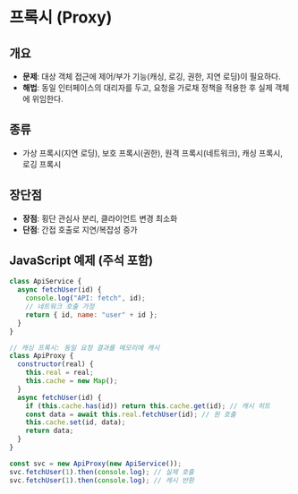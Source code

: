 # 프록시 (Proxy)

## 개요

- **문제**: 대상 객체 접근에 제어/부가 기능(캐싱, 로깅, 권한, 지연 로딩)이 필요하다.
- **해법**: 동일 인터페이스의 대리자를 두고, 요청을 가로채 정책을 적용한 후 실제 객체에 위임한다.

## 종류

- 가상 프록시(지연 로딩), 보호 프록시(권한), 원격 프록시(네트워크), 캐싱 프록시, 로깅 프록시

## 장단점

- **장점**: 횡단 관심사 분리, 클라이언트 변경 최소화
- **단점**: 간접 호출로 지연/복잡성 증가

## JavaScript 예제 (주석 포함)

```javascript
class ApiService {
  async fetchUser(id) {
    console.log("API: fetch", id);
    // 네트워크 호출 가정
    return { id, name: "user" + id };
  }
}

// 캐싱 프록시: 동일 요청 결과를 메모리에 캐시
class ApiProxy {
  constructor(real) {
    this.real = real;
    this.cache = new Map();
  }
  async fetchUser(id) {
    if (this.cache.has(id)) return this.cache.get(id); // 캐시 히트
    const data = await this.real.fetchUser(id); // 원 호출
    this.cache.set(id, data);
    return data;
  }
}

const svc = new ApiProxy(new ApiService());
svc.fetchUser(1).then(console.log); // 실제 호출
svc.fetchUser(1).then(console.log); // 캐시 반환
```

